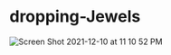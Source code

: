 # dropping-Jewels
![Screen Shot 2021-12-10 at 11 10 52 PM](https://user-images.githubusercontent.com/89624071/145663395-19d756c9-0e7b-499d-8a19-0f60870aaccb.png)
